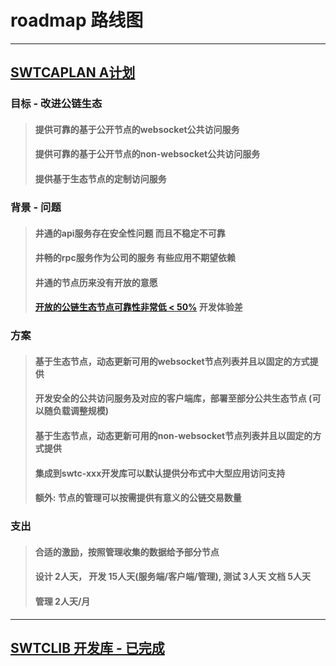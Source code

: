 # roadmap 路线图

---

## [SWTCAPLAN A计划](https://github.com/swtcca/aplan)

### 目标 - 改进公链生态
> #### 提供可靠的基于公开节点的websocket公共访问服务
> #### 提供可靠的基于公开节点的non-websocket公共访问服务
> #### 提供基于生态节点的定制访问服务

### 背景 - 问题
> #### 井通的api服务存在安全性问题 而且不稳定不可靠
> #### 井畅的rpc服务作为公司的服务 有些应用不期望依赖
> #### 井通的节点历来没有开放的意愿
> #### [开放的公链生态节点可靠性非常低 < 50%](http://www.swtcdocs.org/zh_CN/latest/wiki/node/) 开发体验差

### 方案
> #### 基于生态节点，动态更新可用的websocket节点列表并且以固定的方式提供
> #### 开发安全的公共访问服务及对应的客户端库，部署至部分公共生态节点 (可以随负载调整规模)
> #### 基于生态节点，动态更新可用的non-websocket节点列表并且以固定的方式提供
> #### 集成到swtc-xxx开发库可以默认提供分布式中大型应用访问支持
> #### 额外: 节点的管理可以按需提供有意义的公链交易数量

### 支出
> #### 合适的激励，按照管理收集的数据给予部分节点
> #### 设计 2人天， 开发 15人天(服务端/客户端/管理), 测试 3人天 文档 5人天
> #### 管理 2人天/月

---

## [SWTCLIB 开发库 - 已完成](swtclib)

